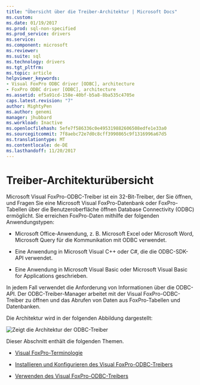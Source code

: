 ```yaml
---
title: "Übersicht über die Treiber-Architektur | Microsoft Docs"
ms.custom: 
ms.date: 01/19/2017
ms.prod: sql-non-specified
ms.prod_service: drivers
ms.service: 
ms.component: microsoft
ms.reviewer: 
ms.suite: sql
ms.technology: drivers
ms.tgt_pltfrm: 
ms.topic: article
helpviewer_keywords:
- Visual FoxPro ODBC driver [ODBC], architecture
- FoxPro ODBC driver [ODBC], architecture
ms.assetid: ef5a91cd-158e-40bf-b5a8-8ba535c4705e
caps.latest.revision: "7"
author: MightyPen
ms.author: genemi
manager: jhubbard
ms.workload: Inactive
ms.openlocfilehash: 5efe7f586336c0e495319882606508edfe1e33a0
ms.sourcegitcommit: 7f8aebc72e7d0c8cff3990865c9f1316996a67d5
ms.translationtype: MT
ms.contentlocale: de-DE
ms.lasthandoff: 11/20/2017
---
```

# <a name="driver-architecture-overview"></a>Treiber-Architekturübersicht
Microsoft Visual FoxPro-ODBC-Treiber ist ein 32-Bit-Treiber, der Sie öffnen, und Fragen Sie eine Microsoft Visual FoxPro-Datenbank oder FoxPro-Tabellen über die Benutzeroberfläche öffnen Database Connectivity (ODBC) ermöglicht. Sie erreichen FoxPro-Daten mithilfe der folgenden Anwendungstypen:  
  
-   Microsoft Office-Anwendung, z. B. Microsoft Excel oder Microsoft Word, Microsoft Query für die Kommunikation mit ODBC verwendet.  
  
-   Eine Anwendung in Microsoft Visual C++ oder C#, die die ODBC-SDK-API verwendet.  
  
-   Eine Anwendung in Microsoft Visual Basic oder Microsoft Visual Basic for Applications geschrieben.  
  
 In jedem Fall verwendet die Anforderung von Informationen über die ODBC-API. Der ODBC-Treiber-Manager arbeitet mit der Visual FoxPro-ODBC-Treiber zu öffnen und das Abrufen von Daten aus FoxPro-Tabellen und Datenbanken.  
  
 Die Architektur wird in der folgenden Abbildung dargestellt:  
  
 ![Zeigt die Architektur der ODBC-Treiber](../../odbc/microsoft/media/vfparch.gif "Vfparch")  
  
 Dieser Abschnitt enthält die folgenden Themen.  
  
-   [Visual FoxPro-Terminologie](../../odbc/microsoft/visual-foxpro-terminology.md)  
  
-   [Installieren und Konfigurieren des Visual FoxPro-ODBC-Treibers](../../odbc/microsoft/installing-and-configuring.md)  
  
-   [Verwenden des Visual FoxPro-ODBC-Treibers](../../odbc/microsoft/using-the-visual-foxpro-odbc-driver.md)
